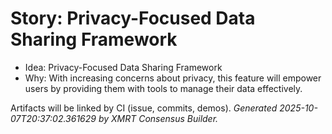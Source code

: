 # Story: Privacy-Focused Data Sharing Framework

- Idea: Privacy-Focused Data Sharing Framework
- Why: With increasing concerns about privacy, this feature will empower users by providing them with tools to manage their data effectively.

Artifacts will be linked by CI (issue, commits, demos).
*Generated 2025-10-07T20:37:02.361629 by XMRT Consensus Builder.*
